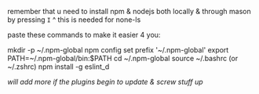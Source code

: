 remember that u need to install npm & nodejs both locally & through mason by pressing ``I``
^ this is needed for none-ls

paste these commands to make it easier 4 you:

mkdir -p ~/.npm-global
npm config set prefix '~/.npm-global'
export PATH=~/.npm-global/bin:$PATH
cd ~/.npm-global
source ~/.bashrc (or ~/.zshrc)
npm install -g eslint_d


*will add more if the plugins begin to update & screw stuff up*
